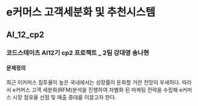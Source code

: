 # e커머스 고객세분화 및 추천시스템
## AI_12_cp2
### 코드스테이츠 AI12기 cp2 프로젝트 _ 2팀 강대영 송나현

#### 문제정의

최근 이커머스 침투율이 높은 국내에서는 성장률이 둔화할 거란 전망이 우세하다. 따라서 e커머스 고객 세분화(RFM)분석을 진행하여 차별화 된 마케팅 전략을 수립해 e커머스 시장 점유율 선점 및 매출 증대를 이끌고자 한다.
